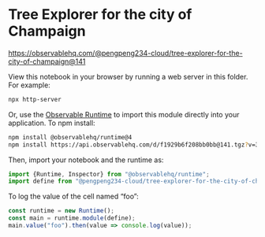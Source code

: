 # Tree Explorer for the city of Champaign

https://observablehq.com/@pengpeng234-cloud/tree-explorer-for-the-city-of-champaign@141

View this notebook in your browser by running a web server in this folder. For
example:

~~~sh
npx http-server
~~~

Or, use the [Observable Runtime](https://github.com/observablehq/runtime) to
import this module directly into your application. To npm install:

~~~sh
npm install @observablehq/runtime@4
npm install https://api.observablehq.com/d/f1929b6f208bb0bb@141.tgz?v=3
~~~

Then, import your notebook and the runtime as:

~~~js
import {Runtime, Inspector} from "@observablehq/runtime";
import define from "@pengpeng234-cloud/tree-explorer-for-the-city-of-champaign";
~~~

To log the value of the cell named “foo”:

~~~js
const runtime = new Runtime();
const main = runtime.module(define);
main.value("foo").then(value => console.log(value));
~~~
